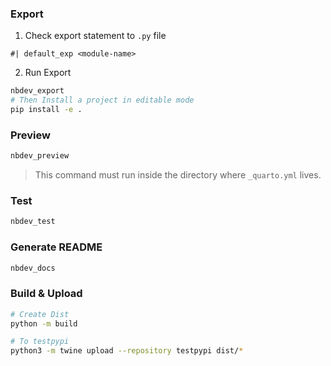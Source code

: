 ### Export

1. Check export statement to `.py` file

```
#| default_exp <module-name>
```

2. Run Export

```zsh
nbdev_export
# Then Install a project in editable mode 
pip install -e .
```

### Preview

```zsh
nbdev_preview
```

> This command must run inside the directory where `_quarto.yml` lives.



### Test

```zsh
nbdev_test
```

### Generate README

```zsh
nbdev_docs
```

### Build & Upload

```zsh
# Create Dist
python -m build

# To testpypi
python3 -m twine upload --repository testpypi dist/*
```
